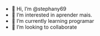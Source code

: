 - 👋 Hi, I’m @stephany69
- 👀 I’m interested in aprender mais.
- 🌱 I’m currently learning programar
- 💞️ I’m looking to collaborate 

<!---
stephany69/stephany69 is a ✨ special ✨ repository because its `README.md` (this file) appears on your GitHub profile.
You can click the Preview link to take a look at your changes.
--->
